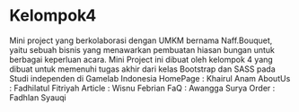 # Kelompok4
Mini project yang berkolaborasi dengan UMKM bernama Naff.Bouquet, yaitu sebuah bisnis yang menawarkan pembuatan hiasan bungan untuk berbagai keperluan acara. Mini Project ini dibuat oleh kelompok 4 yang dibuat untuk memenuhi tugas akhir dari kelas Bootstrap dan SASS pada Studi independen di Gamelab Indonesia
HomePage : Khairul Anam
AboutUs : Fadhilatul Fitriyah
Article : Wisnu Febrian
FaQ : Awangga Surya
Order : Fadhlan Syauqi
